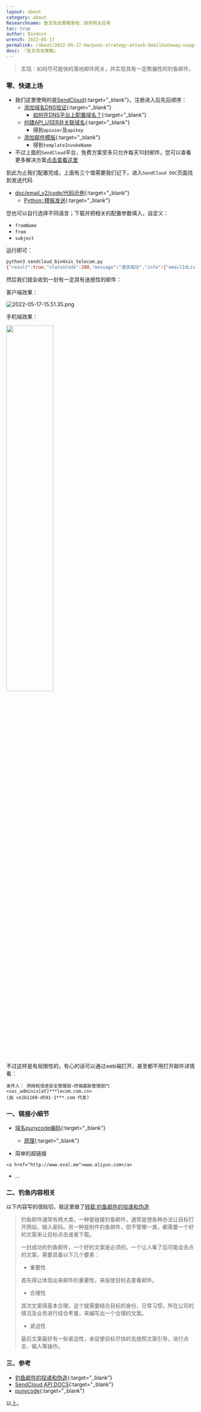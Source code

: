 ```yaml
---
layout: about
category: about
Researchname: 鱼叉攻击策略落地：邮件网关应用
toc: true
author: Bin4xin
wrench: 2022-05-17
permalink: /about/2022-05-17-Harpoon-strategy-attack-EmailGateway-usage/
desc: 「鱼叉攻击策略」
---
```


> 实现：如何尽可能快的落地邮件网关，并实现具有一定欺骗性的钓鱼邮件。

### 零、快速上场

- 我们这里使用的是[SendCloud](https://www.sendcloud.net/){:target="_blank"}，注册进入后先后顺序：
  - [添加域名DNS验证](https://www.sendcloud.net/sendSetting/domain){:target="_blank"}
    - [如何在DNS平台上配置域名？](https://sendcloud.kf5.com/posts/view/59529){:target="_blank"}
  - [创建API_USER并关联域名](https://www.sendcloud.net/sendSetting/apiuser){:target="_blank"}
    - 得到`apiuser`及`apikey`
  - [添加邮件模版](https://www.sendcloud.net/sendRelative/template){:target="_blank"}
    - 得到`templateInvokeName`
- 不过上面的`SendCloud`平台，免费方案至多只允许每天10封邮件，您可以查看更多解决方案[点击查看这里](https://xz.aliyun.com/t/6325#toc-4)

到此为止我们配置完成，上面有三个值需要我们记下，进入`SendCloud DOC`页面找到发送代码

- [doc/email_v2/code/代码示例](https://www.sendcloud.net/doc/email_v2/code/){:target="_blank"} 
  - [Python::模板发送](https://www.sendcloud.net/doc/email_v2/downloads/python/python_template.py){:target="_blank"}

您也可以自行选择不同语言；下载并把相关的配置参数填入，自定义：

- `fromName`
- `from`
- `subject` 
  
运行即可：

```bash
python3 sendcloud_bin4xin_telecom.py
{"result":true,"statusCode":200,"message":"请求成功","info":{"emailIdList":["1$nd0$bin4xin[at]sentrylab.cn"]}}
```

然后我们就会收到一封有一定具有迷惑性的邮件：

客户端效果：

![2022-05-17-15.51.35.png](https://image.yjs2635.xyz/images/2022/05/17/2022-05-17-15.51.35.png)

手机端效果：

<img src="https://image.yjs2635.xyz/images/2022/05/17/IMG_1536.png" width="50%" height="50%">

不过这样是有局限性的，有心的话可以通过web端打开，甚至都不用打开邮件详情看：

```
发件人： 网络和信息安全管理部-终端威胁管理部门 <soc_adminis[at]***lecom.com.cn>    
(由 ce2b1168-d591-1***.com 代发)
```

### 一、链接小细节

- [域名punycode编码](https://www.charset.org/punycode?decoded=chi%E1%B9%87atelecom.com.cn&encode=Normal+text+to+Punycode#results){:target="_blank"}
  - [原理](https://xz.aliyun.com/t/6325#toc-14){:target="_blank"}

- 简单的超链接

```
<a href="http://www.eval.me">www.aliyun.com</a>
```

- ...


### 二、钓鱼内容相关

以下内容写的很贴切，我这里做了[转载:钓鱼邮件的投递和伪造](https://xz.aliyun.com/t/6325#toc-14)

> 钓鱼邮件通常有两大类，一种是链接钓鱼邮件，通常是想各种办法让目标打开网站，输入密码。另一种是附件钓鱼邮件，但不管哪一类，都需要一个好的文案来让目标点击或者下载。
>
> 一封成功的钓鱼邮件，一个好的文案是必须的，一个让人看了后可能会去点的文案，需要具备以下几个要素：
>
> - 重要性
>
> 首先得让体现出来邮件的重要性，来驱使目标去查看邮件。
>
> - 合理性
> 
> 其次文案得基本合理，这个就需要结合目标的身份，日常习惯，所在公司的情况及业务进行综合考量，来编写出一个合理的文案。
>
> - 紧迫性
>
> 最后文案最好有一些紧迫性，来促使目标尽快的去按照文案引导，进行点击、输入等操作。

### 三、参考

- [钓鱼邮件的投递和伪造](https://xz.aliyun.com/t/6325){:target="_blank"}
- [SendCloud API DOCS](https://www.sendcloud.net/doc/){:target="_blank"}
- [punycode](https://www.charset.org/punycode){:target="_blank"}

以上。